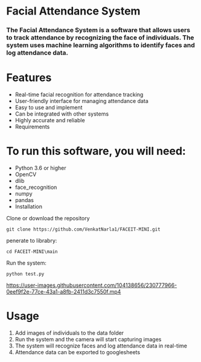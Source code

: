 # Facial Attendance System
### The Facial Attendance System is a software that allows users to track attendance by recognizing the face of individuals. The system uses machine learning algorithms to identify faces and log attendance data.

# Features
* Real-time facial recognition for attendance tracking
* User-friendly interface for managing attendance data
* Easy to use and implement
* Can be integrated with other systems
* Highly accurate and reliable
* Requirements

# To run this software, you will need:

+ Python 3.6 or higher
+ OpenCV
+ dlib
+ face_recognition
+ numpy
+ pandas
+ Installation

Clone or download the repository
<pre><code>git clone https://github.com/VenkatNarla1/FACEIT-MINI.git </code></pre>
penerate to librabry:
<pre><code>cd FACEIT-MINI\main </code></pre>
Run the system: 
<pre><code>python test.py </code></pre>



https://user-images.githubusercontent.com/104138656/230777966-0eef9f2e-77ce-43a1-a8fb-2411d3c7550f.mp4





# Usage

<ol>
<li>Add images of individuals to the data folder</li>
<li>Run the system and the camera will start capturing images</li>
<li>The system will recognize faces and log attendance data in real-time</li>
<li>Attendance data can be exported to googlesheets </li>
</ol>

